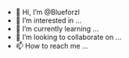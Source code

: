 - 👋 Hi, I’m @Blueforzl
- 👀 I’m interested in ...
- 🌱 I’m currently learning ...
- 💞️ I’m looking to collaborate on ...
- 📫 How to reach me ...

<!---
Blueforzl/Blueforzl is a ✨ special ✨ repository because its `README.md` (this file) appears on your GitHub profile.
You can click the Preview link to take a look at your changes.
--->
